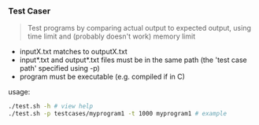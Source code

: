 ### Test Caser

> Test programs by comparing actual output to expected output, using time limit and (probably doesn't work) memory limit

- inputX.txt matches to outputX.txt
- input*.txt and output*.txt files must be in the same path (the 'test case path' specified using -p)
- program must be executable (e.g. compiled if in C)

usage:
```bash
./test.sh -h # view help
./test.sh -p testcases/myprogram1 -t 1000 myprogram1 # example
```
